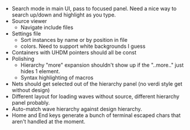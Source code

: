 * Search mode in main UI, pass to focused panel. Need a nice way to search up/down and highlight as you type.
* Source viewer
  * Navigate include files
* Settings file
  * Sort instances by name or by position in file
  * colors. Need to support white backgrounds I guess
* Containers with UHDM pointers should all be const
* Polishing
  * Hierarchy "more" expansion shouldn't show up if the "..more.." just hides 1 element.
  * Syntax highlighting of macros
* Nets should get selected out of the hierarchy panel (no verdi style get without design)
* Different layout for loading waves without source, different hierarchy panel probably.
* Auto-match wave hierarchy against design hierarchy.
* Home and End keys generate a bunch of terminal escaped chars that aren't handled at the moment.
